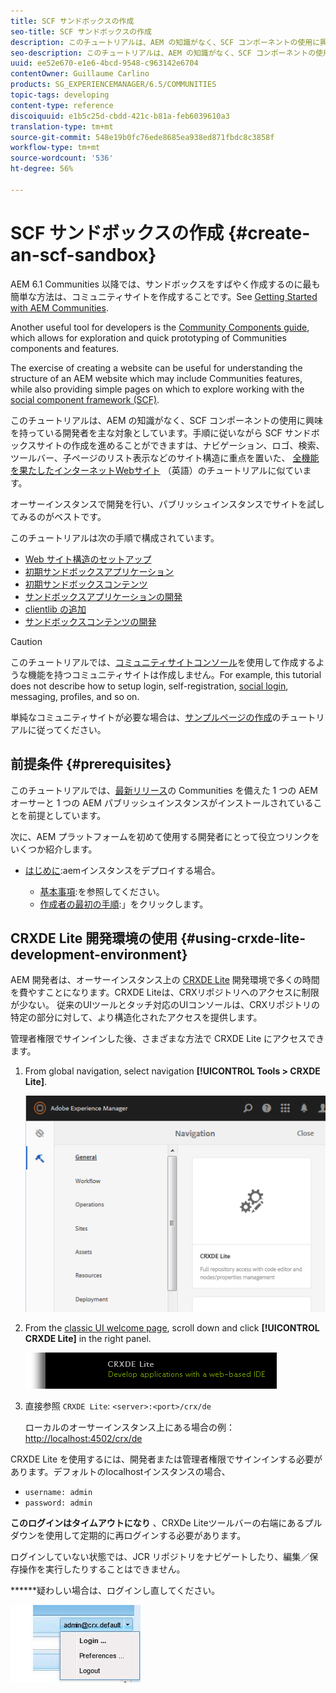 ```yaml
---
title: SCF サンドボックスの作成
seo-title: SCF サンドボックスの作成
description: このチュートリアルは、AEM の知識がなく、SCF コンポーネントの使用に興味を持っている開発者を主な対象としています。手順に従いながら SCF サンドボックスサイトの作成を進めることができます
seo-description: このチュートリアルは、AEM の知識がなく、SCF コンポーネントの使用に興味を持っている開発者を主な対象としています。手順に従いながら SCF サンドボックスサイトの作成を進めることができます
uuid: ee52e670-e1e6-4bcd-9548-c963142e6704
contentOwner: Guillaume Carlino
products: SG_EXPERIENCEMANAGER/6.5/COMMUNITIES
topic-tags: developing
content-type: reference
discoiquuid: e1b5c25d-cbdd-421c-b81a-feb6039610a3
translation-type: tm+mt
source-git-commit: 548e19b0fc76ede8685ea938ed871fbdc8c3858f
workflow-type: tm+mt
source-wordcount: '536'
ht-degree: 56%

---
```




# SCF サンドボックスの作成  {#create-an-scf-sandbox}


AEM 6.1 Communities 以降では、サンドボックスをすばやく作成するのに最も簡単な方法は、コミュニティサイトを作成することです。See [Getting Started with AEM Communities](getting-started.md).

Another useful tool for developers is the [Community Components guide](components-guide.md), which allows for exploration and quick prototyping of Communities components and features.

The exercise of creating a website can be useful for understanding the structure of an AEM website which may include Communities features, while also providing simple pages on which to explore working with the [social component framework (SCF)](scf.md).

このチュートリアルは、AEM の知識がなく、SCF コンポーネントの使用に興味を持っている開発者を主な対象としています。手順に従いながら SCF サンドボックスサイトの作成を進めることができますは、ナビゲーション、ロゴ、検索、ツールバー、子ページのリスト表示などのサイト構造に重点を置いた、 [全機能を果たしたインターネットWebサイト](../../help/sites-developing/website.md) （英語）のチュートリアルに似ています。

オーサーインスタンスで開発を行い、パブリッシュインスタンスでサイトを試してみるのがベストです。

このチュートリアルは次の手順で構成されています。

* [Web サイト構造のセットアップ](setup-website.md)
* [初期サンドボックスアプリケーション](initial-app.md)
* [初期サンドボックスコンテンツ](initial-content.md)
* [サンドボックスアプリケーションの開発](develop-app.md)
* [clientlib の追加](add-clientlibs.md)
* [サンドボックスコンテンツの開発](develop-content.md)

>[!CAUTION]
>
>このチュートリアルでは、[コミュニティサイトコンソール](sites-console.md)を使用して作成するような機能を持つコミュニティサイトは作成しません。For example, this tutorial does not describe how to setup login, self-registration, [social login](social-login.md), messaging, profiles, and so on.
>
>単純なコミュニティサイトが必要な場合は、[サンプルページの作成](create-sample-page.md)のチュートリアルに従ってください。

## 前提条件 {#prerequisites}

このチュートリアルでは、[最新リリース](deploy-communities.md#latest-releases)の Communities を備えた 1 つの AEM オーサーと 1 つの AEM パブリッシュインスタンスがインストールされていることを前提としています。

次に、AEM プラットフォームを初めて使用する開発者にとって役立つリンクをいくつか紹介します。

* [はじめに](../../help/sites-deploying/deploy.md#getting-started):aemインスタンスをデプロイする場合。

   * [基本事項](../../help/sites-developing/the-basics.md):を参照してください。
   * [作成者の最初の手順](../../help/sites-authoring/first-steps.md):」をクリックします。

## CRXDE Lite 開発環境の使用 {#using-crxde-lite-development-environment}

AEM 開発者は、オーサーインスタンス上の [CRXDE Lite](../../help/sites-developing/developing-with-crxde-lite.md) 開発環境で多くの時間を費やすことになります。CRXDE Liteは、CRXリポジトリへのアクセスに制限が少ない。 従来のUIツールとタッチ対応のUIコンソールは、CRXリポジトリの特定の部分に対して、より構造化されたアクセスを提供します。

管理者権限でサインインした後、さまざまな方法で CRXDE Lite にアクセスできます。

1. From global navigation, select navigation **[!UICONTROL Tools > CRXDE Lite]**.

   ![crxde-lite](assets/tools-crxde.png)

2. From the [classic UI welcome page](http://localhost:4502/welcome.html), scroll down and click **[!UICONTROL CRXDE Lite]** in the right panel.

   ![classic-ui-crxde](assets/classic-ui-crxde.png)

3. 直接参照 `CRXDE Lite`: `<server>:<port>/crx/de`

   ローカルのオーサーインスタンス上にある場合の例：[http://localhost:4502/crx/de](http://localhost:4502/crx/de)

CRXDE Lite を使用するには、開発者または管理者権限でサインインする必要があります。デフォルトのlocalhostインスタンスの場合、

* `username: admin`
* `password: admin`


**このログインはタイムアウトになり** 、CRXDe Liteツールバーの右端にあるプルダウンを使用して定期的に再ログインする必要があります。

ログインしていない状態では、JCR リポジトリをナビゲートしたり、編集／保存操作を実行したりすることはできません。

******&#x200B;疑わしい場合は、ログインし直してください。

![再ログイン](assets/relogin.png)
